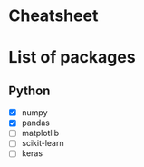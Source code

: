 # Cheatsheet

# List of packages

## Python
- [x] numpy
- [x] pandas
- [ ] matplotlib
- [ ] scikit-learn
- [ ] keras
